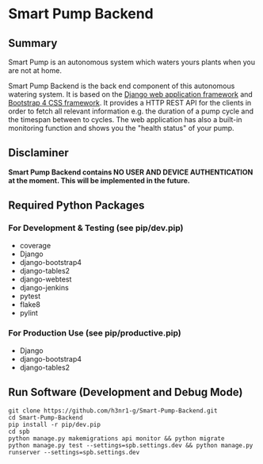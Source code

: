 # Smart Pump Backend

## Summary  
Smart Pump is an autonomous system which waters yours plants when you are not at home.

Smart Pump Backend is the back end component of this autonomous watering system. It is based on the [Django web application framework](https://www.djangoproject.com/) and [Bootstrap 4 CSS framework](https://getbootstrap.com/). It provides a HTTP REST API
for the clients in order to fetch all relevant information e.g. the duration of a pump cycle and the timespan between to cycles. The web application has also a built-in monitoring function and shows you the "health status" of your pump.   

## Disclaminer
**Smart Pump Backend contains NO USER AND DEVICE AUTHENTICATION at the moment. This will be implemented in the future.**

## Required Python Packages
### For Development & Testing (see pip/dev.pip)
* coverage
* Django
* django-bootstrap4
* django-tables2
* django-webtest
* django-jenkins
* pytest
* flake8
* pylint

### For Production Use (see pip/productive.pip)
* Django
* django-bootstrap4
* django-tables2


## Run Software (Development and Debug Mode)
```
git clone https://github.com/h3nr1-g/Smart-Pump-Backend.git
cd Smart-Pump-Backend
pip install -r pip/dev.pip
cd spb
python manage.py makemigrations api monitor && python migrate
python manage.py test --settings=spb.settings.dev && python manage.py runserver --settings=spb.settings.dev
```

